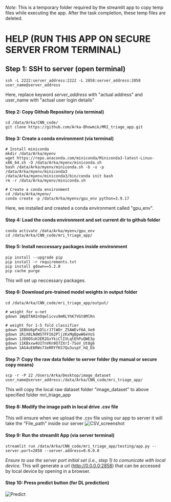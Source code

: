 *Note*: This is a temporary folder required by the streamlit app to copy temp files while executing the app. After the task completion, these temp files are deleted.


# HELP (RUN THIS APP ON SECURE SERVER FROM TERMINAL)

## Step 1: SSH to server (open terminal)
```
ssh -L 2222:server_address:2222 -L 2858:server_address:2858 user_name@server_address
```
Here, replace keyword *server_address* with "actual address" and user_name with "actual user login details"

#### Step 2: Copy Github Repository (via terminal)
```
cd /data/Arka/CNN_code/
git clone https://github.com/Arka-Bhowmik/MRI_triage_app.git
```
#### Step 3: Create a conda environment (via terminal) 
```
# Install miniconda
mkdir /data/Arka/myenv
wget https://repo.anaconda.com/miniconda/Miniconda3-latest-Linux-x86_64.sh -O /data/Arka/myenv/miniconda.sh
bash /data/Arka/myenv/miniconda.sh -b -u -p /data/Arka/myenv/miniconda3
/data/Arka/myenv/miniconda3/bin/conda init bash
rm -r /data/Arka/myenv/miniconda.sh

# Create a conda environment
cd /data/Arka/myenv/
conda create -p /data/Arka/myenv/gpu_env python=3.9.17
```
Here, we installed and created a conda environment called "gpu_env".

#### Step 4: Load the conda environment and set current dir to github folder 
```
conda activate /data/Arka/myenv/gpu_env
cd /data/Arka/CNN_code/mri_triage_app/
```

#### Step 5: Install neccessary packages inside environment 
```
pip install --upgrade pip
pip install -r requirements.txt
pip install gdown==5.2.0
pip cache purge
```
This will set up neccessary packages.

#### Step 6: Download pre-trained model weights in output folder 
```
cd /data/Arka/CNN_code/mri_triage_app/output/

# weight for u-net
gdown 1WpDTAH1nOqwlicvu9mRLYhK7VGt8MlRn

# weight for 1-5 fold classifier
gdown 1EBkU6pPxDlLrJ7lWOr_Z5AWEvf6A_Xe0
gdown 1RiX0LNdWSTFFI62PljzKxMgBpwW6eVoS
gdown 1JD8OSsHJER2GxYkiClIVLqtEhPuQWE3p
gdown 11KBxxw4U1TnVKn9O7ZXrI-7SoV_Ut8g6
gdown 1AG4uE6RWs73eRRYfKS7Qu3uspY_hQ_Eb
```
#### Step 7: Copy the raw data folder to server folder (by manual or secure copy means)
```
scp -r -P 22 /Users/Arka/Desktop/image_dataset user_name@server_address:/data/Arka/CNN_code/mri_triage_app/
```
This will copy the local raw dataset folder "image_dataset" to above specified folder mri_triage_app

#### Step 8: Modify the image path in local drive .csv file
This will ensure when we upload the .csv file using our app to server it will take the "File_path" inside our server
![CSV_screenshot](https://github.com/Arka-Bhowmik/MRI_triage_app/assets/56223140/5f8c7392-5cb5-4e8b-8efb-188beb749cb1)

#### Step 9: Run the streamlit App (via server terminal)
```
streamlit run /data/Arka/CNN_code/mri_triage_app/testing/app.py --server.port=2858 --server.address=0.0.0.0
```
*Ensure to use the server port initial set (i.e., step 1) to comunicate with local device.* This will generate a url (http://0.0.0.0:2858) that can be accessed by local device by opening in a browser.

#### Step 10: Press predict button (for DL prediction)
![Predict](https://github.com/Arka-Bhowmik/MRI_triage_app/assets/56223140/c32a0841-6f29-4f20-97aa-86c0e64c3a16)




